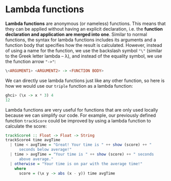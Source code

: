 # Lambda functions

**Lambda functions** are anonymous \(or nameless\) functions. This means that they can be applied without having an explicit declaration, i.e. the **function declaration and application are merged into one**. Similar to normal functions, the syntax for lambda functions includes its arguments and a function body that specifies how the result is calculated. However, instead of using a name for the function, we use the backslash symbol `"\"` \(similar to the Greek letter lambda – λ\), and instead of the equality symbol, we use the function arrow `"->"`:

```haskell
\<ARGUMENT1> <ARGUMENT2> -> <FUNCTION BODY>
```

We can directly use lambda functions just like any other function, so here is how we would use our `triple` function as a lambda function:

```haskell
ghci> (\x -> x * 3) 4
12
```

Lambda functions are very useful for functions that are only used locally because we can simplify our code. For example, our previously defined function `trackScore` could be improved by using a lambda function to calculate the score:

```haskell
trackScore4 :: Float -> Float -> String
trackScore4 time avgTime
  | time < avgTime = "Great! Your time is " ++ show (score) ++ " 
      seconds below average!"
  | time > avgTime = "Your time is " ++ show (score) ++ " seconds 
      above average."
  | otherwise = "Your time is on par with the average time!"
    where
      score = (\x y -> abs (x - y)) time avgTime
```



